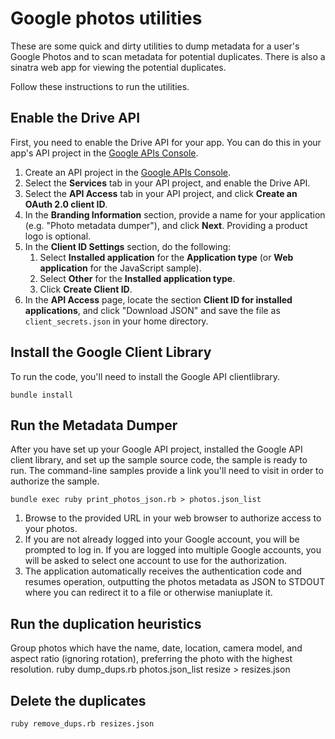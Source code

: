 # Google photos utilities

These are some quick and dirty utilities to dump metadata for a user's Google Photos and to scan metadata for potential duplicates.
There is also a sinatra web app for viewing the potential duplicates.

Follow these instructions to run the utilities.

## Enable the Drive API

First, you need to enable the Drive API for your app. You can do this in your
app's API project in the [Google APIs
Console](https://code.google.com/apis/console/).

1. Create an API project in the [Google APIs
   Console](https://code.google.com/apis/console/).
2. Select the **Services** tab in your API project, and enable the Drive API.
3. Select the **API Access** tab in your API project, and click **Create an
   OAuth 2.0 client ID**.
4. In the **Branding Information** section, provide a name for your application
   (e.g. "Photo metadata dumper"), and click **Next**.  Providing a product
   logo is optional.
5. In the **Client ID Settings** section, do the following:
      1. Select **Installed application** for the **Application type**
         (or **Web application** for the JavaScript sample).
      2. Select **Other** for the **Installed application type**.
      3. Click **Create Client ID**.
6. In the **API Access** page, locate the section **Client ID for installed
   applications**, and click "Download JSON" and save the file as
   `client_secrets.json` in your home directory.

## Install the Google Client Library

To run the code, you'll need to install the Google API clientlibrary.

    bundle install

## Run the Metadata Dumper

After you have set up your Google API project, installed the Google API client
library, and set up the sample source code, the sample is ready to run.  The
command-line samples provide a link you'll need to visit in order to
authorize the sample.

    bundle exec ruby print_photos_json.rb > photos.json_list

1. Browse to the provided URL in your web browser to authorize access to your photos.
2. If you are not already logged into your Google account, you will be prompted
   to log in.  If you are logged into multiple Google accounts, you will be
   asked to select one account to use for the authorization.
3. The application automatically receives the authentication code and resumes
   operation, outputting the photos metadata as JSON to STDOUT where you can
   redirect it to a file or otherwise maniuplate it.

## Run the duplication heuristics

Group photos which have the name, date, location, camera model, and aspect ratio (ignoring rotation), preferring the photo with the highest resolution.
    ruby dump_dups.rb photos.json_list resize > resizes.json

## Delete the duplicates

    ruby remove_dups.rb resizes.json

